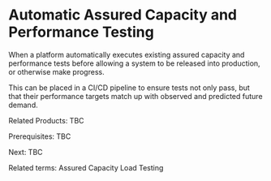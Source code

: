 # Automatic Assured Capacity and Performance Testing

When a platform automatically executes existing assured capacity and performance tests before allowing a system to be released into production, or otherwise make progress.

This can be placed in a CI/CD pipeline to ensure tests not only pass, but that their performance targets match up with observed and predicted future demand.

Related Products: TBC

Prerequisites: TBC

Next: TBC

Related terms: Assured Capacity Load Testing
